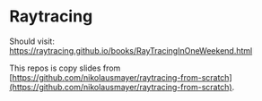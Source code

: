 # Raytracing

Should visit: https://raytracing.github.io/books/RayTracingInOneWeekend.html

This repos is copy slides from [https://github.com/nikolausmayer/raytracing-from-scratch](https://github.com/nikolausmayer/raytracing-from-scratch).
